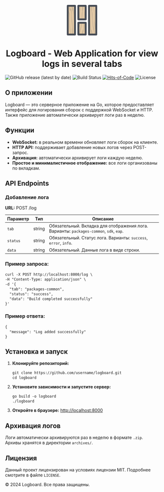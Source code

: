 <p align="center">
  <img src="static/images/logboard.png" width="100" height="100" />
</p>
<h1 align="center">
  Logboard - Web Application for view logs in several tabs
</h1>

![GitHub release (latest by date)](https://img.shields.io/github/v/release/vladkanatov/logboard)
![Build Status](https://github.com/vladkanatov/logboard/actions/workflows/ci.yml/badge.svg)
[![Hits-of-Code](https://hitsofcode.com/github/vladkanatov/logboard?branch=main&label=Hits-of-Code)](https://hitsofcode.com/github/vladkanatov/logboard/view?branch=main&label=Hits-of-Code)
![License](https://img.shields.io/github/license/vladkanatov/logboard)

<h2>О приложении</h2>
<p>
  Logboard — это серверное приложение на Go, которое предоставляет интерфейс для логирования сборок с поддержкой WebSocket и HTTP. 
  Также приложение автоматически архивирует логи раз в неделю.
</p>
<h2>Функции</h2>
<ul>
    <li><b>WebSocket:</b> в реальном времени обновляет логи сборок на клиенте.</li>
    <li><b>HTTP API:</b> поддерживает добавление новых логов через POST-запрос.</li>
    <li><b>Архивация:</b> автоматически архивирует логи каждую неделю.</li>
    <li><b>Простое и минималистичное отображение:</b> все логи организованы по вкладкам.</li>
</ul>
<h2>API Endpoints</h2>
<h3>Добавление лога</h3>
<p><b>URL:</b> POST /log</p>
<table>
    <thead>
        <tr>
            <th>Параметр</th>
            <th>Тип</th>
            <th>Описание</th>
        </tr>
    </thead>
    <tbody>
        <tr>
            <td><code>tab</code></td>
            <td>string</td>
            <td>Обязательный. Вкладка для отображения лога. Варианты: <code>packages-common</code>, <code>sdk</code>, <code>eap</code>.</td>
        </tr>
        <tr>
            <td><code>status</code></td>
            <td>string</td>
            <td>Обязательный. Статус лога. Варианты: <code>success</code>, <code>error</code>, <code>info</code>.</td>
        </tr>
        <tr>
            <td><code>data</code></td>
            <td>string</td>
            <td>Обязательный. Данные лога в виде строки.</td>
        </tr>
    </tbody>
</table>
<h3>Пример запроса:</h3>
<pre><code>curl -X POST http://localhost:8000/log \
-H "Content-Type: application/json" \
-d '{
  "tab": "packages-common",
  "status": "success",
  "data": "Build completed successfully"
}'</code></pre>
<h3>Пример ответа:</h3>
<pre><code>{
  "message": "Log added successfully"
}</code></pre>
<h2>Установка и запуск</h2>
<ol>
    <li><b>Клонируйте репозиторий:</b>
        <pre><code>git clone https://github.com/username/logboard.git
cd logboard</code></pre>
    </li>
    <li><b>Установите зависимости и запустите сервер:</b>
        <pre><code>go build -o logboard
./logboard</code></pre>
    </li>
    <li><b>Откройте в браузере:</b> <a href="http://localhost:8000">http://localhost:8000</a></li>
</ol>
<h2>Архивация логов</h2>
<p>
    Логи автоматически архивируются раз в неделю в формате <code>.zip</code>. Архивы хранятся в директории <code>archives/</code>.
</p>
<h2>Лицензия</h2>
<p>
    Данный проект лицензирован на условиях лицензии MIT. Подробнее смотрите в файле <code>LICENSE</code>.
</p>
<div class="footer">
    &copy; 2024 Logboard. Все права защищены.
</div>